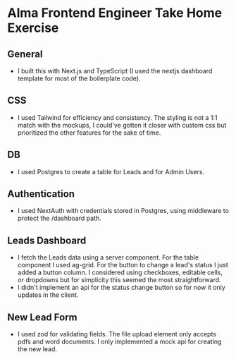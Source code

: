 # Alma Frontend Engineer Take Home Exercise

## General

-   I built this with Next.js and TypeScript (I used the nextjs dashboard template for most of the boilerplate code).

## CSS

-   I used Tailwind for efficiency and consistency. The styling is not a 1:1 match with the mockups, I could've gotten it closer with custom css but prioritized the other features for the sake of time.

## DB

-   I used Postgres to create a table for Leads and for Admin Users.

## Authentication

-   I used NextAuth with credentials stored in Postgres, using middleware to protect the /dashboard path.

## Leads Dashboard

-   I fetch the Leads data using a server component. For the table component I used ag-grid. For the button to change a lead's status I just added a button column. I considered using checkboxes, editable cells, or dropdowns but for simplicity this seemed the most straightforward.
-   I didn't implement an api for the status change button so for now it only updates in the client.

## New Lead Form

-   I used zod for validating fields. The file upload element only accepts pdfs and word documents. I only implemented a mock api for creating the new lead.

